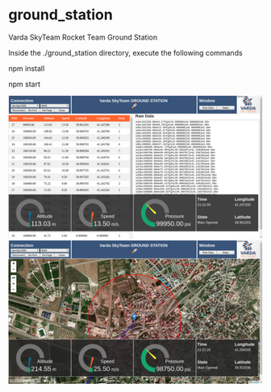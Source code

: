 # ground_station
Varda SkyTeam Rocket Team Ground Station

Inside the ./ground_station directory, execute the following commands

npm install

npm start


![Software usage](/main.png)
![Software usage](/maps_page.png)
